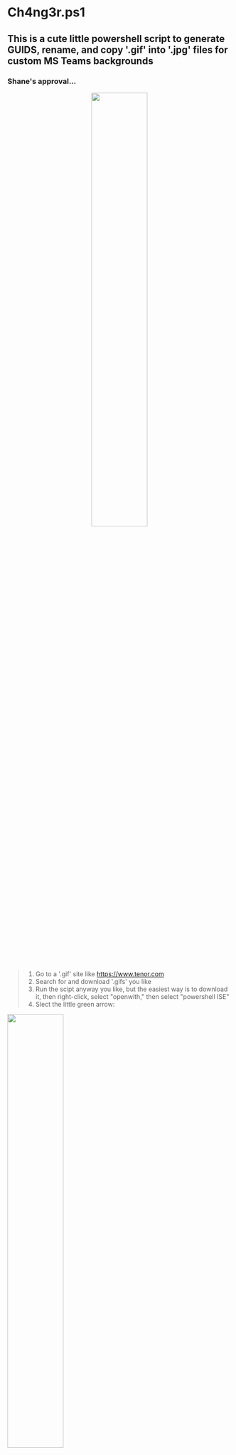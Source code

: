 # Ch4ng3r.ps1

## This is a cute little powershell script to generate GUIDS, rename, and copy '.gif' into '.jpg' files for custom MS Teams backgrounds

### Shane's approval...
<p align="center">
<img width=50% height=50% src=https://github.com/Cyb3rW1LL/t34ms/assets/39623516/c366e763-8cee-45c1-8baf-4f50f25b587d>
</p>


###
> 1. Go to a '.gif' site like https://www.tenor.com
> 2. Search for and download '.gifs' you like
> 3. Run the scipt anyway you like, but the easiest way is to download it, then right-click, select "openwith," then select "powershell ISE"
> 4. Slect the little green arrow: 
<p alignt="left">
<img width=50% height=50% src=https://github.com/Cyb3rW1LL/t34ms/assets/39623516/28437919-ba3c-4864-89b4-ce1585e4167f>
</p>

> 5. Then select "Yes" when the prompt for powershell opens to allow the script to run as administrator (It will be fine, you can copy this script into an NLP service like chat OpenAI Chat-GPT, MS Copilot, or Google Gemini, etc)
> 6. Now, move your '.gifs' into the "Teams_Gifs" folder that opens when you run the script and delete the originals
> 7. Press lowercase 'y' when you are finished and nothing else!
> 8. The script will complete execution and your backgrounds will be in your your Teams folder
> 9. Finally, when you open Team and join a call, go to your video and background settings and choose the new custom background you want
> 10. You're welcome... 
